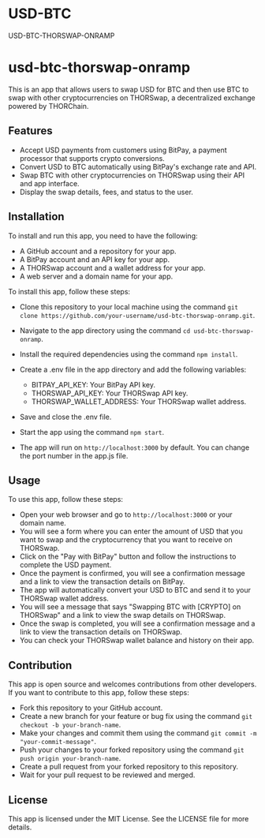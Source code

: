 # USD-BTC
USD-BTC-THORSWAP-ONRAMP


# usd-btc-thorswap-onramp

This is an app that allows users to swap USD for BTC and then use BTC to swap with other cryptocurrencies on THORSwap, a decentralized exchange powered by THORChain.

## Features

- Accept USD payments from customers using BitPay, a payment processor that supports crypto conversions.
- Convert USD to BTC automatically using BitPay's exchange rate and API.
- Swap BTC with other cryptocurrencies on THORSwap using their API and app interface.
- Display the swap details, fees, and status to the user.

## Installation

To install and run this app, you need to have the following:

- A GitHub account and a repository for your app.
- A BitPay account and an API key for your app.
- A THORSwap account and a wallet address for your app.
- A web server and a domain name for your app.

To install this app, follow these steps:

- Clone this repository to your local machine using the command `git clone https://github.com/your-username/usd-btc-thorswap-onramp.git`.
- Navigate to the app directory using the command `cd usd-btc-thorswap-onramp`.
- Install the required dependencies using the command `npm install`.
- Create a .env file in the app directory and add the following variables:

  - BITPAY_API_KEY: Your BitPay API key.
  - THORSWAP_API_KEY: Your THORSwap API key.
  - THORSWAP_WALLET_ADDRESS: Your THORSwap wallet address.

- Save and close the .env file.
- Start the app using the command `npm start`.
- The app will run on `http://localhost:3000` by default. You can change the port number in the app.js file.

## Usage

To use this app, follow these steps:

- Open your web browser and go to `http://localhost:3000` or your domain name.
- You will see a form where you can enter the amount of USD that you want to swap and the cryptocurrency that you want to receive on THORSwap.
- Click on the "Pay with BitPay" button and follow the instructions to complete the USD payment.
- Once the payment is confirmed, you will see a confirmation message and a link to view the transaction details on BitPay.
- The app will automatically convert your USD to BTC and send it to your THORSwap wallet address.
- You will see a message that says "Swapping BTC with [CRYPTO] on THORSwap" and a link to view the swap details on THORSwap.
- Once the swap is completed, you will see a confirmation message and a link to view the transaction details on THORSwap.
- You can check your THORSwap wallet balance and history on their app.

## Contribution

This app is open source and welcomes contributions from other developers. If you want to contribute to this app, follow these steps:

- Fork this repository to your GitHub account.
- Create a new branch for your feature or bug fix using the command `git checkout -b your-branch-name`.
- Make your changes and commit them using the command `git commit -m "your-commit-message"`.
- Push your changes to your forked repository using the command `git push origin your-branch-name`.
- Create a pull request from your forked repository to this repository.
- Wait for your pull request to be reviewed and merged.

## License

This app is licensed under the MIT License. See the LICENSE file for more details.

